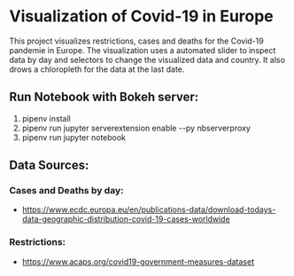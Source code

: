 # Visualization of Covid-19 in Europe

This project visualizes restrictions, cases and deaths for the Covid-19 pandemie in Europe. The visualization uses a automated slider to inspect data by day and selectors to change the visualized data and country. It also drows a chloropleth for the data at the last date.

## Run Notebook with Bokeh server:

1. pipenv install
2. pipenv run jupyter serverextension enable --py nbserverproxy
3. pipenv run jupyter notebook

## Data Sources:

### Cases and Deaths by day:

* https://www.ecdc.europa.eu/en/publications-data/download-todays-data-geographic-distribution-covid-19-cases-worldwide

### Restrictions:

* https://www.acaps.org/covid19-government-measures-dataset
